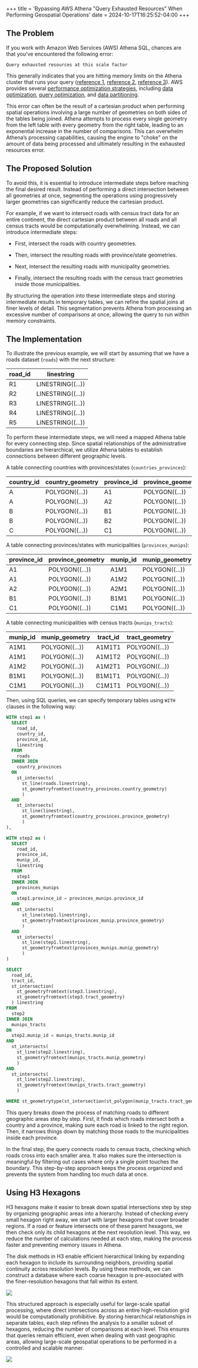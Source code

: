 +++
title = 'Bypassing AWS Athena "Query Exhausted Resources" When Performing Geospatial Operations'
date = 2024-10-17T16:25:52-04:00
+++

## The Problem

If you work with Amazon Web Services (AWS) Athena SQL, chances are that you've encountered the following error:

`Query exhausted resources at this scale factor`

This generally indicates that you are hitting memory limits on the Athena cluster that runs your query ([reference 1](https://repost.aws/questions/QU5M0ASE-_R_mvSMXDWrnuDA/athena-version-3-error-query-exhausted-resources-at-this-scale-factor), [reference 2](https://repost.aws/questions/QUdYYEXbb0QMuKX6TwDl17GA/athena-query-exhausted-resources-at-this-scale-factor), [reference 3](https://repost.aws/knowledge-center/athena-query-exhausted)). AWS provides several [performance optimization strategies](https://docs.aws.amazon.com/athena/latest/ug/performance-tuning.html), including [data optimization](https://docs.aws.amazon.com/athena/latest/ug/performance-tuning-data-optimization-techniques.html), [query optimization](https://docs.aws.amazon.com/athena/latest/ug/performance-tuning-query-optimization-techniques.html), and [data partitioning](https://docs.aws.amazon.com/athena/latest/ug/partition-projection.html#partition-projection-using).

This error can often be the result of a cartesian product when performing spatial operations involving a large number of geometries on both sides of the tables being joined. Athena attempts to process every single geometry from the left table with every geometry from the right table, leading to an exponential increase in the number of comparisons. This can overwhelm Athena’s processing capabilities, causing the engine to "choke" on the amount of data being processed and ultimately resulting in the exhausted resources error.

## The Proposed Solution

To avoid this, it is essential to introduce intermediate steps before reaching the final desired result. Instead of performing a direct intersection between all geometries at once, segmenting the operations using progressively larger geometries can significantly reduce the cartesian product.

For example, if we want to intersect roads with census tract data for an entire continent, the direct cartesian product between all roads and all census tracts would be computationally overwhelming. Instead, we can introduce intermediate steps:

- First, intersect the roads with country geometries.

- Then, intersect the resulting roads with province/state geometries.

- Next, intersect the resulting roads with municipality geometries.

- Finally, intersect the resulting roads with the census tract geometries inside those municipalities.

By structuring the operation into these intermediate steps and storing intermediate results in temporary tables, we can refine the spatial joins at finer levels of detail. This segmentation prevents Athena from processing an excessive number of comparisons at once, allowing the query to run within memory constraints.

## The Implementation

To illustrate the previous example, we will start by assuming that we have a roads dataset (`roads`) with the next structure:

| road_id | linestring |
|---------|----------------------|
| R1      | LINESTRING((...))    |
| R2      | LINESTRING((...))    |
| R3      | LINESTRING((...))    |
| R4      | LINESTRING((...))    |
| R5      | LINESTRING((...))    |

To perform these intermediate steps, we will need a mapped Athena table for every connecting step. Since spatial relationships of the administrative boundaries are hierarchical, we utilize Athena tables to establish connections between different geographic levels.

A table connecting countries with provinces/states (`countries_provinces`):

| country_id | country_geometry | province_id | province_geometry |
|------------|----------------|--------------------|-------------------------|
| A          | POLYGON((...)) | A1                 | POLYGON((...))          |
| A          | POLYGON((...)) | A2                 | POLYGON((...))          |
| B          | POLYGON((...)) | B1                 | POLYGON((...))          |
| B          | POLYGON((...)) | B2                 | POLYGON((...))          |
| C          | POLYGON((...)) | C1                 | POLYGON((...))          |


A table connecting provinces/states with municipalities (`provinces_munips`):

| province_id | province_geometry| munip_id | munip_geometry |
|-------------------|------------------------|-----------------|-----------------------|
| A1               | POLYGON((...))          | A1M1            | POLYGON((...))        |
| A1               | POLYGON((...))          | A1M2            | POLYGON((...))        |
| A2               | POLYGON((...))          | A2M1            | POLYGON((...))        |
| B1               | POLYGON((...))          | B1M1            | POLYGON((...))        |
| C1               | POLYGON((...))          | C1M1            | POLYGON((...))        |

A table connecting municipalities with census tracts (`munips_tracts`):

| munip_id | munip_geometry | tract_id | tract_geometry |
|----------------|----------------------|----------------|----------------------|
| A1M1          | POLYGON((...))       | A1M1T1         | POLYGON((...))       |
| A1M1          | POLYGON((...))       | A1M1T2         | POLYGON((...))       |
| A1M2          | POLYGON((...))       | A1M2T1         | POLYGON((...))       |
| B1M1          | POLYGON((...))       | B1M1T1         | POLYGON((...))       |
| C1M1          | POLYGON((...))       | C1M1T1         | POLYGON((...))       |


Then, using SQL queries, we can specify temporary tables using `WITH` clauses in the following way:

```SQL
WITH step1 as (
  SELECT
    road_id,
    country_id,
    province_id,
    linestring
  FROM
    roads
  INNER JOIN
    country_provinces
  ON
    st_intersects(
      st_line(roads.linestring),
      st_geometryfromtext(country_provinces.country_geometry)
      )
  AND
    st_intersects(
      st_line(linestring),
      st_geometryfromtext(country_provinces.province_geometry)
      )
),

WITH step2 as (
  SELECT
    road_id,
    province_id,
    munip_id,
    linestring
  FROM
    step1
  INNER JOIN
    provinces_munips
  ON
    step1.province_id = provinces_munips.province_id
  AND
    st_intersects(
      st_line(step1.linestring),
      st_geometryfromtext(provinces_munip.province_geometry)
      )
  AND
    st_intersects(
      st_line(step1.linestring),
      st_geometryfromtext(provinces_munips.munip_geometry)
      )
)

SELECT 
  road_id,
  tract_id,
  st_intersection(
    st_geometryfromtext(step3.linestring),
    st_geometryfromtext(step3.tract_geometry)
  ) linestring
FROM
  step2
INNER JOIN
  munips_tracts
ON
  step2.munip_id = munips_tracts.munip_id
AND
  st_intersects(
    st_line(step2.linestring),
    st_geometryfromtext(munips_tracts.munip_geometry)
    )
AND
  st_intersects(
    st_line(step2.linestring),
    st_geometryfromtext(munips_tracts.tract_geometry)
    )

WHERE st_geometrytype(st_intersection(st_polygon(munip_tracts.tract_geometry),st_line(step2.linestring))) <> 'ST_Point'
```

This query breaks down the process of matching roads to different geographic areas step by step. First, it finds which roads intersect both a country and a province, making sure each road is linked to the right region. Then, it narrows things down by matching those roads to the municipalities inside each province.  

In the final step, the query connects roads to census tracts, checking which roads cross into each smaller area. It also makes sure the intersection is meaningful by filtering out cases where only a single point touches the boundary. This step-by-step approach keeps the process organized and prevents the system from handling too much data at once.

## Using H3 Hexagons

H3 hexagons make it easier to break down spatial intersections step by step by organizing geographic areas into a hierarchy. Instead of checking every small hexagon right away, we start with larger hexagons that cover broader regions. If a road or feature intersects one of these parent hexagons, we then check only its child hexagons at the next resolution level. This way, we reduce the number of calculations needed at each step, making the process faster and preventing memory issues in Athena.

The disk methods in H3 enable efficient hierarchical linking by expanding each hexagon to include its surrounding neighbors, providing spatial continuity across resolution levels. By using these methods, we can construct a database where each coarse hexagon is pre-associated with the finer-resolution hexagons that fall within its extent.

![](./images/parent_centerchild.png)

This structured approach is especially useful for large-scale spatial processing, where direct intersections across an entire high-resolution grid would be computationally prohibitive. By storing hierarchical relationships in separate tables, each step refines the analysis to a smaller subset of hexagons, reducing the number of comparisons at each level. This ensures that queries remain efficient, even when dealing with vast geographic areas, allowing large-scale geospatial operations to be performed in a controlled and scalable manner.

![](./images/centerchilds_griddisks.png)
